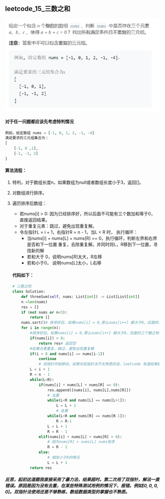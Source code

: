 ## **leetcode_15_三数之和**
![图片](https://github.com/acm-py/Weekwork/raw/hmb/image_explain/LeetCode_15_三数之和.png)
#### 对于任一问题都应该先考虑特判情况

```python
例如，给定数组 nums = [-1, 0, 1, 2, -1, -4]
满足要求的三元组集合为：
[
    [-1, 0 ,1],
    [-1, -1, 2]
]
```

#### 算法流程：

1. 特判，对于数组长度n，如果数组为null或者数组长度小于3，返回[]。

2. 对数组进行排序。

3. 遍历排序后数组：
	- 若nums[i] > 0: 因为已经排序好，所以后面不可能有三个数加和等于0，直接返回结果。
	- 对于重复元素：跳过，避免出现重复解。
	- 令左指针L = i + 1，右指针R = n - 1，当L < R 时， 执行循环：
		- 当nums[i] + nums[L] + nums[R] == 0，执行循环，判断左界和右界是否和下一位置 重复，去除重复解。并同时将L，R移到下一位置，寻找新的解
		- 若和大于 0，说明nums[R]太大，R左移
		- 若和小于0， 说明nums[L]太小，L右移
	
	#### 代码如下：
	
	```python
	# 三数之和
	class Solution:
	    def threeSum(self, nums: List[int]) -> List[List[int]]
	    n =len(nums)
	    res = []
	    if (not nums or n<3):
	        return []
	    nums.sort()# 排序好后，如果nums[i] = 0,那么nums[i++] 都大于0，后面的三个数之和一定大于0。无需考虑
	    for i in range(n):
	        #排序好后，如果nums[i] = 0,那么nums[i++] 都大于0，后面的三个数之和一定大于0。无需考虑
	        if(nums[i]) > 0:
	            return res# 返回空
	        #如果元素重复，跳过，避免出现重复解
	        if(i > 0 and nums[i] == nums[i-1])
	            continue
	            # 双指针开始移动，如果对双指针法不太熟悉的话，leetcode 有道经典题目——盛水最多的容器
	        L = i + 1
	        R = n - 1
	        while(L<R):
	            if(nums[i] + nums[L] + nums[R] == 0):
	                res.append([nums[i], nums[L],nums[R]])
	                # 去重
	                while(L<R and nums[L] == nums[L+1]):
	                    L = L + 1
	                    # 去重
	                while(L<R and nums[R] == nums[R-1]):
	                    R = R-1
	                L = L + 1
	                R = R - 1
	            elif(nums[i] + nums[L] + nums[R] > 0):
	                # 因为nums[R] > nums[L] nums有序
	                R = R - 1
	            else:
	                # 相加小于0的情况
	                L = L + 1
	        return res
	```
	
	

##### 反思，起初这道题我直接采用了暴力法，结果超时。第二次用了双指针，解法一直错误。原因是因为没有去重，在某些特殊测试用例的情况下，报错。例如[0, 0, 0, 0]。双指针法使用还是不够熟练，数组数据类型的掌握也不熟悉。

